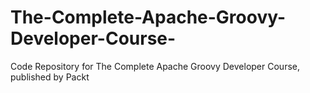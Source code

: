 # The-Complete-Apache-Groovy-Developer-Course-
Code Repository for The Complete Apache Groovy Developer Course, published by Packt
